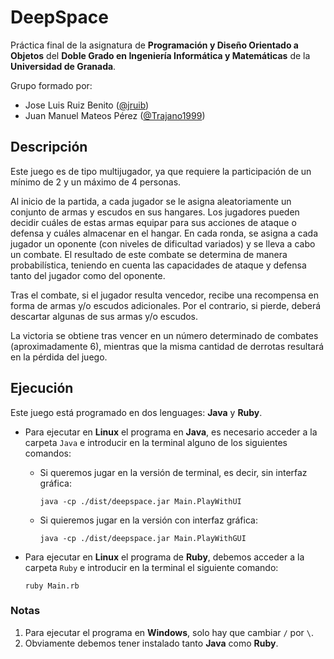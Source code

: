 # DeepSpace

Práctica final de la asignatura de **Programación y Diseño Orientado a Objetos** del **Doble Grado en Ingeniería Informática y Matemáticas** de la **Universidad de Granada**.

Grupo formado por:

- Jose Luis Ruiz Benito ([@jruib](https://github.com/jruib))
- Juan Manuel Mateos Pérez ([@Trajano1999](https://github.com/Trajano1999))

## Descripción

Este juego es de tipo multijugador, ya que requiere la participación de un mínimo de 2 y un máximo de 4 personas.

Al inicio de la partida, a cada jugador se le asigna aleatoriamente un conjunto de armas y escudos en sus hangares. Los jugadores pueden decidir cuáles de estas armas equipar para sus acciones de ataque o defensa y cuáles almacenar en el hangar. En cada ronda, se asigna a cada jugador un oponente (con niveles de dificultad variados) y se lleva a cabo un combate. El resultado de este combate se determina de manera probabilística, teniendo en cuenta las capacidades de ataque y defensa tanto del jugador como del oponente.

Tras el combate, si el jugador resulta vencedor, recibe una recompensa en forma de armas y/o escudos adicionales. Por el contrario, si pierde, deberá descartar algunas de sus armas y/o escudos.

La victoria se obtiene tras vencer en un número determinado de combates (aproximadamente 6), mientras que la misma cantidad de derrotas resultará en la pérdida del juego.

## Ejecución 

Este juego está programado en dos lenguages: **Java** y **Ruby**.

* Para ejecutar en **Linux** el programa en **Java**, es necesario acceder a la carpeta `Java` e introducir en la terminal alguno de los siguientes comandos:

    - Si queremos jugar en la versión de terminal, es decir, sin interfaz gráfica:

        `java -cp ./dist/deepspace.jar Main.PlayWithUI`

    - Si quieremos jugar en la versión con interfaz gráfica:

        `java -cp ./dist/deepspace.jar Main.PlayWithGUI`

* Para ejecutar en **Linux** el programa de **Ruby**, debemos acceder a la carpeta `Ruby` e introducir en la terminal el siguiente comando:

    `ruby Main.rb`

### Notas

1. Para ejecutar el programa en **Windows**, solo hay que cambiar `/` por `\`.
2. Obviamente debemos tener instalado tanto **Java** como **Ruby**.
